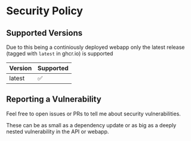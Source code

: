 # Security Policy

## Supported Versions

Due to this being a continiously deployed webapp only the 
latest release (tagged with `latest` in ghcr.io) is supported

| Version | Supported          |
| ------- | ------------------ |
| latest  | :white_check_mark: |

## Reporting a Vulnerability

Feel free to open issues or PRs to tell me about security vulnerabilities.  

These can be as small as a dependency update or as big as a deeply nested 
vulnerability in the API or webapp.
